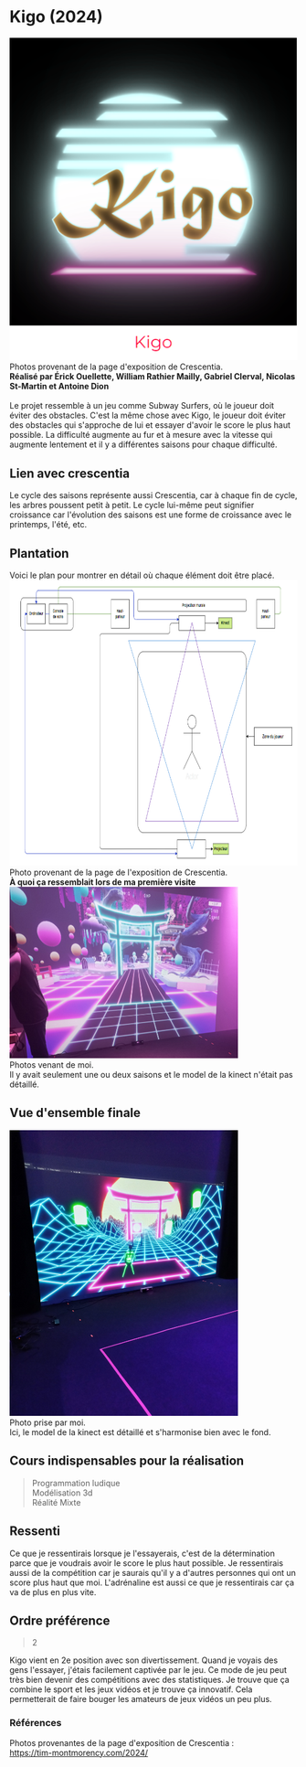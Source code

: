 # Kigo (2024)
![photo](media/affiche_exposition_kigo.png) <br>
Photos provenant de la page d'exposition de Crescentia. <br>
**Réalisé par Érick Ouellette, William Rathier Mailly, Gabriel Clerval, Nicolas St-Martin et Antoine Dion** <br>
<br>
Le projet ressemble à un jeu comme Subway Surfers, où le joueur doit éviter des obstacles. C'est la même 
chose avec Kigo, le joueur doit éviter des obstacles qui s'approche de lui et essayer d'avoir le score le 
plus haut possible. La difficulté augmente au fur et à mesure avec la vitesse qui augmente lentement et il 
y a différentes saisons pour chaque difficulté. 
## Lien avec crescentia
Le cycle des saisons représente aussi Crescentia, car à chaque fin de cycle, les arbres poussent petit à
petit. Le cycle lui-même peut signifier croissance car l'évolution des saisons est une forme de croissance
avec le printemps, l'été, etc.
## Plantation 
Voici le plan pour montrer en détail où chaque élément doit être placé. <br>
<img src=media/plantation_kigo.png width="800" height="500"> <br>
Photo provenant de la page de l'exposition de Crescentia. <br>
**À quoi ça ressemblait lors de ma première visite** <br>
<img src=media/projection_projet_kigo_debut.jpg width="400" height="300"> <br>
Photos venant de moi. <br>
Il y avait seulement une ou deux saisons et le model de la kinect n'était pas détaillé.
## Vue d'ensemble finale
<img src=media/fonction_dispositif_projection_kigo.jpg width="400" height="500"> <br>
Photo prise par moi. <br>
Ici, le model de la kinect est détaillé et s'harmonise bien avec le fond. 
## Cours indispensables pour la réalisation
> Programmation ludique </br>
> Modélisation 3d </br>
> Réalité Mixte </br>
## Ressenti
Ce que je ressentirais lorsque je l'essayerais, c'est de la détermination parce que je voudrais avoir le score
le plus haut possible. Je ressentirais aussi de la compétition car je saurais qu'il y a d'autres personnes qui
ont un score plus haut que moi. L'adrénaline est aussi ce que je ressentirais car ça va de plus en plus vite.
## Ordre préférence
> 2 <br>
>
Kigo vient en 2e position avec son divertissement. Quand je voyais des gens l'essayer, j'étais facilement
captivée par le jeu. Ce mode de jeu peut très bien devenir des compétitions avec des statistiques. Je trouve
que ça combine le sport et les jeux vidéos et je trouve ça innovatif. Cela permetterait de faire bouger les
amateurs de jeux vidéos un peu plus.
### Références
Photos provenantes de la page d'exposition de Crescentia : </br>
https://tim-montmorency.com/2024/ <br>
